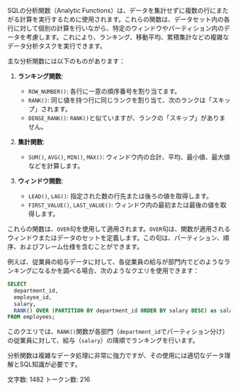 SQLの分析関数（Analytic Functions）は、データを集計せずに複数の行にまたがる計算を実行するために使用されます。これらの関数は、データセット内の各行に対して個別の計算を行いながら、特定のウィンドウやパーティション内のデータを考慮します。これにより、ランキング、移動平均、累積集計などの複雑なデータ分析タスクを実行できます。

主な分析関数には以下のものがあります：

1. **ランキング関数**:
   - `ROW_NUMBER()`: 各行に一意の順序番号を割り当てます。
   - `RANK()`: 同じ値を持つ行に同じランクを割り当て、次のランクは「スキップ」されます。
   - `DENSE_RANK()`: `RANK()`と似ていますが、ランクの「スキップ」がありません。

2. **集計関数**:
   - `SUM()`, `AVG()`, `MIN()`, `MAX()`: ウィンドウ内の合計、平均、最小値、最大値などを計算します。

3. **ウィンドウ関数**:
   - `LEAD()`, `LAG()`: 指定された数の行先または後ろの値を取得します。
   - `FIRST_VALUE()`, `LAST_VALUE()`: ウィンドウ内の最初または最後の値を取得します。

これらの関数は、`OVER`句を使用して適用されます。`OVER`句は、関数が適用されるウィンドウまたはデータのセットを定義します。この句は、パーティション、順序、およびフレーム仕様を含むことができます。

例えば、従業員の給与データに対して、各従業員の給与が部門内でどのようなランキングになるかを調べる場合、次のようなクエリを使用できます：

```sql
SELECT 
  department_id, 
  employee_id, 
  salary,
  RANK() OVER (PARTITION BY department_id ORDER BY salary DESC) as salary_rank
FROM employees;
```

このクエリでは、`RANK()`関数が各部門（`department_id`でパーティション分け）の従業員に対して、給与（`salary`）の降順でランキングを行います。

分析関数は複雑なデータ処理に非常に強力ですが、その使用には適切なデータ理解とSQL知識が必要です。

文字数: 1482
トークン数: 216